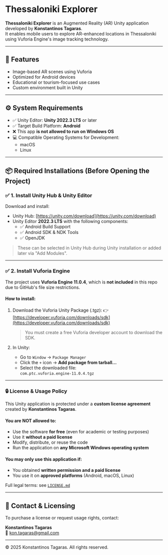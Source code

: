 # Thessaloniki Explorer

**Thessaloniki Explorer** is an Augmented Reality (AR) Unity application developed by **Konstantinos Tagaras**.  
It enables mobile users to explore AR-enhanced locations in Thessaloniki using Vuforia Engine's image tracking technology.

---

## 🚀 Features

- Image-based AR scenes using Vuforia
- Optimized for Android devices
- Educational or tourism-focused use cases
- Custom environment built in Unity

---

## ⚙️ System Requirements

- ✅ Unity Editor: **Unity 2022.3 LTS** or later
- ✅ Target Build Platform: **Android**
- ❌ This app **is not allowed to run on Windows OS**
- 💻 Compatible Operating Systems for Development:
  - macOS
  - Linux

---

## 📦 Required Installations (Before Opening the Project)

### ✅ 1. Install Unity Hub & Unity Editor

Download and install:
- Unity Hub: [https://unity.com/download](https://unity.com/download)
- Unity Editor **2022.3 LTS** with the following components:
  - ✅ Android Build Support
  - ✅ Android SDK & NDK Tools
  - ✅ OpenJDK

> These can be selected in Unity Hub during Unity installation or added later via "Add Modules".

---

### ✅ 2. Install Vuforia Engine

The project uses **Vuforia Engine 11.0.4**, which is **not included** in this repo due to GitHub's file size restrictions.

#### How to install:

1. Download the Vuforia Unity Package (.tgz):
   👉 [https://developer.vuforia.com/downloads/sdk](https://developer.vuforia.com/downloads/sdk)

   > You must create a free Vuforia developer account to download the SDK.

2. In Unity:
   - Go to `Window` → `Package Manager`
   - Click the `+` icon → **Add package from tarball...**
   - Select the downloaded file:  
     `com.ptc.vuforia.engine-11.0.4.tgz`

---


### 🔒 License & Usage Policy

This Unity application is protected under a **custom license agreement** created by **Konstantinos Tagaras**.

#### You are **NOT allowed** to:

- Use the software **for free** (even for academic or testing purposes)
- Use it **without a paid license**
- Modify, distribute, or reuse the code
- Run the application on **any Microsoft Windows operating system**

#### You **may only use** this application if:

- You obtained **written permission and a paid license**
- You use it on **approved platforms** (Android, macOS, Linux)

Full legal terms: see [`LICENSE.md`](./LICENSE.md)

---

## 📩 Contact & Licensing

To purchase a license or request usage rights, contact:

**Konstantinos Tagaras**  
📧 [kon.tagaras@gmail.com](mailto:kon.tagaras@gmail.com)

---

© 2025 Konstantinos Tagaras. All rights reserved.
